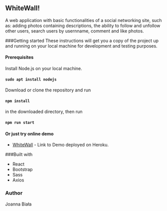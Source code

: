 ## WhiteWall!

A web application with basic functionalities of a social networking
site, such as: adding photos containing descriptions, the ability to
follow and unfollow other users, search users by usernname, comment and like photos.


###Getting started
These instructions will get you a copy of the project
up and running on your local machine for development and testing purposes.


#### Prerequisites
Install Node.js on your local machine.
#### `sudo apt install nodejs`
Download or clone the repository and run
#### `npm install`
in the downloaded directory, then run

#### `npm run start`

#### Or just try online demo

* [WhiteWall](https://inst-app-frontend.herokuapp.com/) - Link to Demo deployed on Heroku.


###Built with
* React
* Bootstrap
* Sass
* Axios

### Author
Joanna Biała







